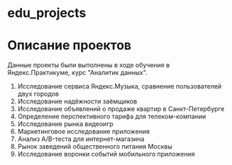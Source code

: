 # edu_projects

# Описание проектов

Данные проекты были выполнены в ходе обучения в Яндекс.Практикуме, курс "Аналитик данных".

1. Исследование сервиса Яндекс.Музыка, сравнение пользователей двух городов
2. Исследование надёжности заёмщиков
3. Исследование объявлений о продаже квартир в Санкт-Петербурге
4. Определение перспективного тарифа для телеком-компании
5. Исследование рынка видеоигр
6. Маркетинговое исследование приложения
7. Анализ A/B-теста для интернет-магазина
8. Рынок заведений общественного питания Москвы
9. Исследование воронки событий мобильного приложения
